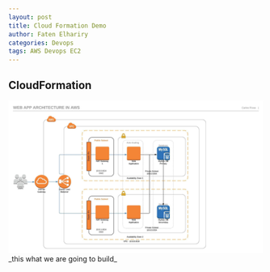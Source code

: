 ```yaml
---
layout: post
title: Cloud Formation Demo
author: Faten Elhariry
categories: Devops
tags: AWS Devops EC2
---
```


## CloudFormation
  <img src="/images/sample_diagram.png" />
  _this what we are going to build_